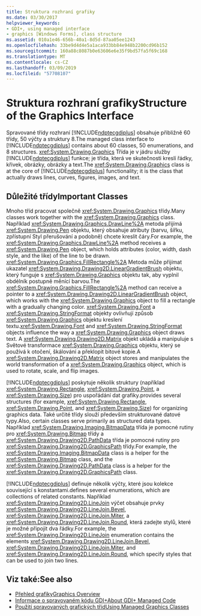 ```yaml
---
title: Struktura rozhraní grafiky
ms.date: 03/30/2017
helpviewer_keywords:
- GDI+, using managed interface
- graphics [Windows Forms], class structure
ms.assetid: 010a1e46-656b-40a1-8d5d-87aa05ee1243
ms.openlocfilehash: 33be9d4d4e5a1aca933bb84e948b2200cd96b152
ms.sourcegitcommit: 160a88c8087b0e63606e6e35f9bd57fa5f69c168
ms.translationtype: MT
ms.contentlocale: cs-CZ
ms.lasthandoff: 03/09/2019
ms.locfileid: "57708107"
---
```

# <a name="structure-of-the-graphics-interface"></a><span data-ttu-id="5ec6c-102">Struktura rozhraní grafiky</span><span class="sxs-lookup"><span data-stu-id="5ec6c-102">Structure of the Graphics Interface</span></span>
<span data-ttu-id="5ec6c-103">Spravované třídy rozhraní [!INCLUDE[ndptecgdiplus](../../../../includes/ndptecgdiplus-md.md)] obsahuje přibližně 60 třídy, 50 výčty a struktury 8.</span><span class="sxs-lookup"><span data-stu-id="5ec6c-103">The managed class interface to [!INCLUDE[ndptecgdiplus](../../../../includes/ndptecgdiplus-md.md)] contains about 60 classes, 50 enumerations, and 8 structures.</span></span> <span data-ttu-id="5ec6c-104"><xref:System.Drawing.Graphics> Třída je v jádru služby [!INCLUDE[ndptecgdiplus](../../../../includes/ndptecgdiplus-md.md)] funkce; je třída, která ve skutečnosti kreslí řádky, křivek, obrázky, obrázky a text.</span><span class="sxs-lookup"><span data-stu-id="5ec6c-104">The <xref:System.Drawing.Graphics> class is at the core of [!INCLUDE[ndptecgdiplus](../../../../includes/ndptecgdiplus-md.md)] functionality; it is the class that actually draws lines, curves, figures, images, and text.</span></span>  
  
## <a name="important-classes"></a><span data-ttu-id="5ec6c-105">Důležité třídy</span><span class="sxs-lookup"><span data-stu-id="5ec6c-105">Important Classes</span></span>  
 <span data-ttu-id="5ec6c-106">Mnoho tříd pracovat společně <xref:System.Drawing.Graphics> třídy.</span><span class="sxs-lookup"><span data-stu-id="5ec6c-106">Many classes work together with the <xref:System.Drawing.Graphics> class.</span></span> <span data-ttu-id="5ec6c-107">Například <xref:System.Drawing.Graphics.DrawLine%2A> metoda přijímá <xref:System.Drawing.Pen> objektu, který obsahuje atributy (barvu, šířku, zpřístupní Styl přerušování a podobně) chcete kreslit čáry.</span><span class="sxs-lookup"><span data-stu-id="5ec6c-107">For example, the <xref:System.Drawing.Graphics.DrawLine%2A> method receives a <xref:System.Drawing.Pen> object, which holds attributes (color, width, dash style, and the like) of the line to be drawn.</span></span> <span data-ttu-id="5ec6c-108"><xref:System.Drawing.Graphics.FillRectangle%2A> Metoda může přijímat ukazatel <xref:System.Drawing.Drawing2D.LinearGradientBrush> objektu, který funguje s <xref:System.Drawing.Graphics> objektu tak, aby vyplnil obdélník postupně měnící barvou.</span><span class="sxs-lookup"><span data-stu-id="5ec6c-108">The <xref:System.Drawing.Graphics.FillRectangle%2A> method can receive a pointer to a <xref:System.Drawing.Drawing2D.LinearGradientBrush> object, which works with the <xref:System.Drawing.Graphics> object to fill a rectangle with a gradually changing color.</span></span> <span data-ttu-id="5ec6c-109"><xref:System.Drawing.Font> a <xref:System.Drawing.StringFormat> objekty ovlivňují způsob <xref:System.Drawing.Graphics> objektu kreslení textu.</span><span class="sxs-lookup"><span data-stu-id="5ec6c-109"><xref:System.Drawing.Font> and <xref:System.Drawing.StringFormat> objects influence the way a <xref:System.Drawing.Graphics> object draws text.</span></span> <span data-ttu-id="5ec6c-110">A <xref:System.Drawing.Drawing2D.Matrix> objekt ukládá a manipuluje s Světové transformace <xref:System.Drawing.Graphics> objektu, který se používá k otočení, škálování a překlopit bitové kopie.</span><span class="sxs-lookup"><span data-stu-id="5ec6c-110">A <xref:System.Drawing.Drawing2D.Matrix> object stores and manipulates the world transformation of a <xref:System.Drawing.Graphics> object, which is used to rotate, scale, and flip images.</span></span>  
  
 [!INCLUDE[ndptecgdiplus](../../../../includes/ndptecgdiplus-md.md)] <span data-ttu-id="5ec6c-111">poskytuje několik struktury (například <xref:System.Drawing.Rectangle>, <xref:System.Drawing.Point>, a <xref:System.Drawing.Size>) pro uspořádání dat grafiky.</span><span class="sxs-lookup"><span data-stu-id="5ec6c-111">provides several structures (for example, <xref:System.Drawing.Rectangle>, <xref:System.Drawing.Point>, and <xref:System.Drawing.Size>) for organizing graphics data.</span></span> <span data-ttu-id="5ec6c-112">Také určité třídy slouží především strukturované datové typy.</span><span class="sxs-lookup"><span data-stu-id="5ec6c-112">Also, certain classes serve primarily as structured data types.</span></span> <span data-ttu-id="5ec6c-113">Například <xref:System.Drawing.Imaging.BitmapData> třída je pomocné rutiny pro <xref:System.Drawing.Bitmap> třídy a <xref:System.Drawing.Drawing2D.PathData> třída je pomocné rutiny pro <xref:System.Drawing.Drawing2D.GraphicsPath> třídy.</span><span class="sxs-lookup"><span data-stu-id="5ec6c-113">For example, the <xref:System.Drawing.Imaging.BitmapData> class is a helper for the <xref:System.Drawing.Bitmap> class, and the <xref:System.Drawing.Drawing2D.PathData> class is a helper for the <xref:System.Drawing.Drawing2D.GraphicsPath> class.</span></span>  
  
 [!INCLUDE[ndptecgdiplus](../../../../includes/ndptecgdiplus-md.md)] <span data-ttu-id="5ec6c-114">definuje několik výčty, které jsou kolekce související s konstantami.</span><span class="sxs-lookup"><span data-stu-id="5ec6c-114">defines several enumerations, which are collections of related constants.</span></span> <span data-ttu-id="5ec6c-115">Například <xref:System.Drawing.Drawing2D.LineJoin> výčet obsahuje prvky <xref:System.Drawing.Drawing2D.LineJoin.Bevel>, <xref:System.Drawing.Drawing2D.LineJoin.Miter>, a <xref:System.Drawing.Drawing2D.LineJoin.Round>, která zadejte stylů, které je možné připojit dva řádky.</span><span class="sxs-lookup"><span data-stu-id="5ec6c-115">For example, the <xref:System.Drawing.Drawing2D.LineJoin> enumeration contains the elements <xref:System.Drawing.Drawing2D.LineJoin.Bevel>, <xref:System.Drawing.Drawing2D.LineJoin.Miter>, and <xref:System.Drawing.Drawing2D.LineJoin.Round>, which specify styles that can be used to join two lines.</span></span>  
  
## <a name="see-also"></a><span data-ttu-id="5ec6c-116">Viz také:</span><span class="sxs-lookup"><span data-stu-id="5ec6c-116">See also</span></span>
- [<span data-ttu-id="5ec6c-117">Přehled grafiky</span><span class="sxs-lookup"><span data-stu-id="5ec6c-117">Graphics Overview</span></span>](graphics-overview-windows-forms.md)
- [<span data-ttu-id="5ec6c-118">Informace o spravovaném kódu GDI+</span><span class="sxs-lookup"><span data-stu-id="5ec6c-118">About GDI+ Managed Code</span></span>](about-gdi-managed-code.md)
- [<span data-ttu-id="5ec6c-119">Použití spravovaných grafických tříd</span><span class="sxs-lookup"><span data-stu-id="5ec6c-119">Using Managed Graphics Classes</span></span>](using-managed-graphics-classes.md)
